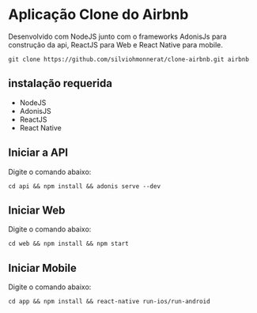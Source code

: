 # Aplicação Clone do Airbnb
Desenvolvido com NodeJS junto com o frameworks AdonisJs para construção da api,
ReactJS para Web e React Native para mobile.


```
git clone https://github.com/silviohmonnerat/clone-airbnb.git airbnb
```

## instalação requerida
- NodeJS
- AdonisJS
- ReactJS
- React Native

## Iniciar a API

Digite o comando abaixo:
```
cd api && npm install && adonis serve --dev
```

## Iniciar Web

Digite o comando abaixo:
```
cd web && npm install && npm start
```

## Iniciar Mobile

Digite o comando abaixo:
```
cd app && npm install && react-native run-ios/run-android
```
